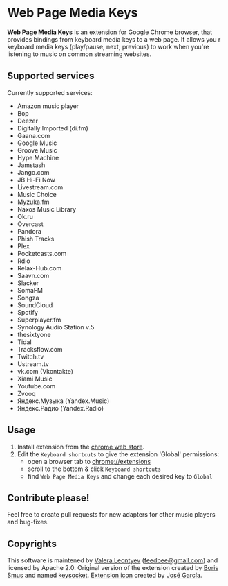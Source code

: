 ﻿Web Page Media Keys
===================

**Web Page Media Keys** is an extension for Google Chrome browser, that provides bindings from keyboard media keys 
to a web page. It allows you    r keyboard media keys (play/pause, next, previous) to work when you're listening to music
on common streaming websites.

## Supported services

Currently supported services:
   * Amazon music player
   * Bop
   * Deezer
   * Digitally Imported (di.fm)
   * Gaana.com
   * Google Music
   * Groove Music
   * Hype Machine
   * Jamstash
   * Jango.com
   * JB Hi-Fi Now
   * Livestream.com
   * Music Choice
   * Myzuka.fm
   * Naxos Music Library
   * Ok.ru
   * Overcast
   * Pandora
   * Phish Tracks
   * Plex
   * Pocketcasts.com
   * Rdio
   * Relax-Hub.com
   * Saavn.com
   * Slacker
   * SomaFM
   * Songza
   * SoundCloud
   * Spotify
   * Superplayer.fm
   * Synology Audio Station v.5
   * thesixtyone
   * Tidal
   * Tracksflow.com
   * Twitch.tv
   * Ustream.tv
   * vk.com (Vkontakte)
   * Xiami Music
   * Youtube.com
   * Zvooq
   * Яндекс.Музыка (Yandex.Music)
   * Яндекс.Радио (Yandex.Radio)

## Usage

1. Install extension from the [chrome web store][crx].
2. Edit the `Keyboard shortcuts` to give the extension 'Global' permissions:
    * open a browser tab to [chrome://extensions](chrome://extensions)
    * scroll to the bottom & click `Keyboard shortcuts`
    * find `Web Page Media Keys` and change each desired key to `Global`

## Contribute please!

Feel free to create pull requests for new adapters for other music players and bug-fixes.

## Copyrights

This software is maintened by [Valera Leontyev][vl] (feedbee@gmail.com) and licensed by  Apache 2.0.
Original version of the extension created by [Boris Smus][bs] and named [keysocket][ks].
[Extension icon][icon] created by [José García][jg].

[vl]: https://github.com/feedbee
[bs]: https://github.com/borismus
[ks]: https://github.com/borismus/keysocket
[crx]: https://chrome.google.com/webstore/detail/fphfgdknbpakeedbaenojjdcdoajihik
[icon]: https://www.iconfinder.com/icons/306926/multimedia_music_play_video_icon
[jg]: https://www.iconfinder.com/josealonsogarcia